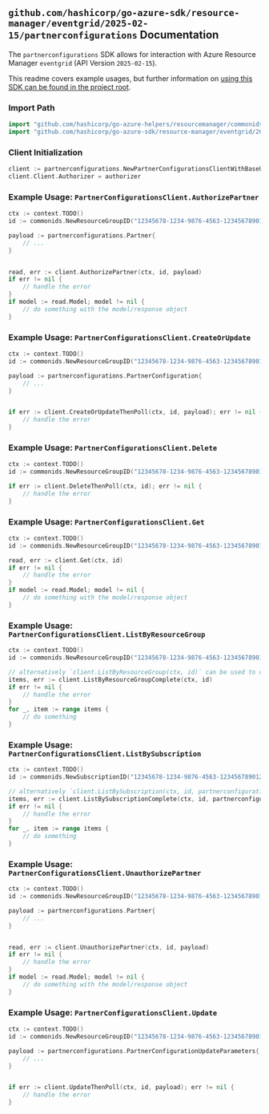 
## `github.com/hashicorp/go-azure-sdk/resource-manager/eventgrid/2025-02-15/partnerconfigurations` Documentation

The `partnerconfigurations` SDK allows for interaction with Azure Resource Manager `eventgrid` (API Version `2025-02-15`).

This readme covers example usages, but further information on [using this SDK can be found in the project root](https://github.com/hashicorp/go-azure-sdk/tree/main/docs).

### Import Path

```go
import "github.com/hashicorp/go-azure-helpers/resourcemanager/commonids"
import "github.com/hashicorp/go-azure-sdk/resource-manager/eventgrid/2025-02-15/partnerconfigurations"
```


### Client Initialization

```go
client := partnerconfigurations.NewPartnerConfigurationsClientWithBaseURI("https://management.azure.com")
client.Client.Authorizer = authorizer
```


### Example Usage: `PartnerConfigurationsClient.AuthorizePartner`

```go
ctx := context.TODO()
id := commonids.NewResourceGroupID("12345678-1234-9876-4563-123456789012", "example-resource-group")

payload := partnerconfigurations.Partner{
	// ...
}


read, err := client.AuthorizePartner(ctx, id, payload)
if err != nil {
	// handle the error
}
if model := read.Model; model != nil {
	// do something with the model/response object
}
```


### Example Usage: `PartnerConfigurationsClient.CreateOrUpdate`

```go
ctx := context.TODO()
id := commonids.NewResourceGroupID("12345678-1234-9876-4563-123456789012", "example-resource-group")

payload := partnerconfigurations.PartnerConfiguration{
	// ...
}


if err := client.CreateOrUpdateThenPoll(ctx, id, payload); err != nil {
	// handle the error
}
```


### Example Usage: `PartnerConfigurationsClient.Delete`

```go
ctx := context.TODO()
id := commonids.NewResourceGroupID("12345678-1234-9876-4563-123456789012", "example-resource-group")

if err := client.DeleteThenPoll(ctx, id); err != nil {
	// handle the error
}
```


### Example Usage: `PartnerConfigurationsClient.Get`

```go
ctx := context.TODO()
id := commonids.NewResourceGroupID("12345678-1234-9876-4563-123456789012", "example-resource-group")

read, err := client.Get(ctx, id)
if err != nil {
	// handle the error
}
if model := read.Model; model != nil {
	// do something with the model/response object
}
```


### Example Usage: `PartnerConfigurationsClient.ListByResourceGroup`

```go
ctx := context.TODO()
id := commonids.NewResourceGroupID("12345678-1234-9876-4563-123456789012", "example-resource-group")

// alternatively `client.ListByResourceGroup(ctx, id)` can be used to do batched pagination
items, err := client.ListByResourceGroupComplete(ctx, id)
if err != nil {
	// handle the error
}
for _, item := range items {
	// do something
}
```


### Example Usage: `PartnerConfigurationsClient.ListBySubscription`

```go
ctx := context.TODO()
id := commonids.NewSubscriptionID("12345678-1234-9876-4563-123456789012")

// alternatively `client.ListBySubscription(ctx, id, partnerconfigurations.DefaultListBySubscriptionOperationOptions())` can be used to do batched pagination
items, err := client.ListBySubscriptionComplete(ctx, id, partnerconfigurations.DefaultListBySubscriptionOperationOptions())
if err != nil {
	// handle the error
}
for _, item := range items {
	// do something
}
```


### Example Usage: `PartnerConfigurationsClient.UnauthorizePartner`

```go
ctx := context.TODO()
id := commonids.NewResourceGroupID("12345678-1234-9876-4563-123456789012", "example-resource-group")

payload := partnerconfigurations.Partner{
	// ...
}


read, err := client.UnauthorizePartner(ctx, id, payload)
if err != nil {
	// handle the error
}
if model := read.Model; model != nil {
	// do something with the model/response object
}
```


### Example Usage: `PartnerConfigurationsClient.Update`

```go
ctx := context.TODO()
id := commonids.NewResourceGroupID("12345678-1234-9876-4563-123456789012", "example-resource-group")

payload := partnerconfigurations.PartnerConfigurationUpdateParameters{
	// ...
}


if err := client.UpdateThenPoll(ctx, id, payload); err != nil {
	// handle the error
}
```
